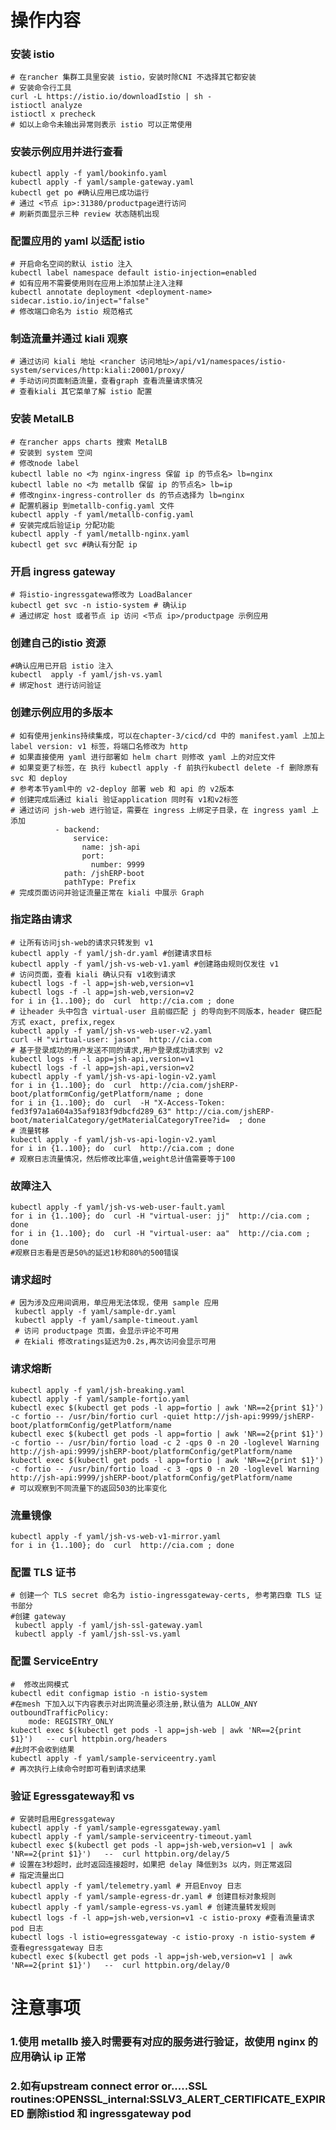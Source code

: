 # 操作内容
### 安装 istio
    # 在rancher 集群工具里安装 istio，安装时除CNI 不选择其它都安装
    # 安装命令行工具
    curl -L https://istio.io/downloadIstio | sh -
    istioctl analyze
    istioctl x precheck
    # 如以上命令未输出异常则表示 istio 可以正常使用
### 安装示例应用并进行查看
    kubectl apply -f yaml/bookinfo.yaml
    kubectl apply -f yaml/sample-gateway.yaml
    kubectl get po #确认应用已成功运行
    # 通过 <节点 ip>:31380/productpage进行访问
    # 刷新页面显示三种 review 状态随机出现
### 配置应用的 yaml 以适配 istio
    # 开启命名空间的默认 istio 注入
    kubectl label namespace default istio-injection=enabled
    # 如有应用不需要使用则在应用上添加禁止注入注释
    kubectl annotate deployment <deployment-name> sidecar.istio.io/inject="false"
    # 修改端口命名为 istio 规范格式
### 制造流量并通过 kiali 观察
    # 通过访问 kiali 地址 <rancher 访问地址>/api/v1/namespaces/istio-system/services/http:kiali:20001/proxy/
    # 手动访问页面制造流量，查看graph 查看流量请求情况
    # 查看kiali 其它菜单了解 istio 配置
### 安装 MetalLB  
    # 在rancher apps charts 搜索 MetalLB
    # 安装到 system 空间
    # 修改node label 
    kubectl lable no <为 nginx-ingress 保留 ip 的节点名> lb=nginx
    kubectl lable no <为 metallb 保留 ip 的节点名> lb=ip
    # 修改nginx-ingress-controller ds 的节点选择为 lb=nginx
    # 配置机器ip 到metallb-config.yaml 文件
    kubectl apply -f yaml/metallb-config.yaml
    # 安装完成后验证ip 分配功能
    kubectl apply -f yaml/metallb-nginx.yaml
    kubectl get svc #确认有分配 ip
### 开启 ingress gateway   
    # 将istio-ingressgatewa修改为 LoadBalancer
    kubectl get svc -n istio-system # 确认ip
    # 通过绑定 host 或者节点 ip 访问 <节点 ip>/productpage 示例应用
### 创建自己的istio 资源  
    #确认应用已开启 istio 注入
    kubectl  apply -f yaml/jsh-vs.yaml
    # 绑定host 进行访问验证
### 创建示例应用的多版本
    # 如有使用jenkins持续集成，可以在chapter-3/cicd/cd 中的 manifest.yaml 上加上 label version: v1 标签，将端口名修改为 http
    # 如果直接使用 yaml 进行部署如 helm chart 则修改 yaml 上的对应文件
    # 如果变更了标签，在 执行 kubectl apply -f 前执行kubectl delete -f 删除原有 svc 和 deploy
    # 参考本节yaml中的 v2-deploy 部署 web 和 api 的 v2版本
    # 创建完成后通过 kiali 验证application 同时有 v1和v2标签
    # 通过访问 jsh-web 进行验证，需要在 ingress 上绑定子目录，在 ingress yaml 上添加
              - backend:
                  service:
                    name: jsh-api
                    port:
                      number: 9999
                path: /jshERP-boot
                pathType: Prefix
    # 完成页面访问并验证流量正常在 kiali 中展示 Graph
### 指定路由请求
    # 让所有访问jsh-web的请求只转发到 v1
    kubectl apply -f yaml/jsh-dr.yaml #创建请求目标
    kubectl apply -f yaml/jsh-vs-web-v1.yaml #创建路由规则仅发往 v1
    # 访问页面，查看 kiali 确认只有 v1收到请求
    kubectl logs -f -l app=jsh-web,version=v1
    kubectl logs -f -l app=jsh-web,version=v2
    for i in {1..100}; do  curl  http://cia.com ; done
    # 让header 头中包含 virtual-user 且前缀匹配 j 的导向到不同版本，header 键匹配方式 exact, prefix,regex
    kubectl apply -f yaml/jsh-vs-web-user-v2.yaml
    curl -H "virtual-user: jason"  http://cia.com
    # 基于登录成功的用户发送不同的请求,用户登录成功请求到 v2
    kubectl logs -f -l app=jsh-api,version=v1
    kubectl logs -f -l app=jsh-api,version=v2
    kubectl apply -f yaml/jsh-vs-api-login-v2.yaml
    for i in {1..100}; do  curl  http://cia.com/jshERP-boot/platformConfig/getPlatform/name ; done
    for i in {1..100}; do  curl  -H "X-Access-Token: fed3f97a1a604a35af9183f9dbcfd289_63" http://cia.com/jshERP-boot/materialCategory/getMaterialCategoryTree?id=  ; done
    # 流量转移
    kubectl apply -f yaml/jsh-vs-api-login-v2.yaml 
    for i in {1..100}; do  curl  http://cia.com ; done
    # 观察日志流量情况，然后修改比率值,weight总计值需要等于100
### 故障注入
    kubectl apply -f yaml/jsh-vs-web-user-fault.yaml
    for i in {1..100}; do  curl -H "virtual-user: jj"  http://cia.com ; done
    for i in {1..100}; do  curl -H "virtual-user: aa"  http://cia.com ; done
    #观察日志看是否是50%的延迟1秒和80%的500错误
### 请求超时
    # 因为涉及应用间调用，单应用无法体现，使用 sample 应用
     kubectl apply -f yaml/sample-dr.yaml
     kubectl apply -f yaml/sample-timeout.yaml
     # 访问 productpage 页面，会显示评论不可用
     # 在kiali 修改ratings延迟为0.2s,再次访问会显示可用
### 请求熔断
    kubectl apply -f yaml/jsh-breaking.yaml
    kubectl apply -f yaml/sample-fortio.yaml
    kubectl exec $(kubectl get pods -l app=fortio | awk 'NR==2{print $1}') -c fortio -- /usr/bin/fortio curl -quiet http://jsh-api:9999/jshERP-boot/platformConfig/getPlatform/name
    kubectl exec $(kubectl get pods -l app=fortio | awk 'NR==2{print $1}') -c fortio -- /usr/bin/fortio load -c 2 -qps 0 -n 20 -loglevel Warning http://jsh-api:9999/jshERP-boot/platformConfig/getPlatform/name
    kubectl exec $(kubectl get pods -l app=fortio | awk 'NR==2{print $1}') -c fortio -- /usr/bin/fortio load -c 3 -qps 0 -n 20 -loglevel Warning http://jsh-api:9999/jshERP-boot/platformConfig/getPlatform/name
    # 可以观察到不同流量下的返回503的比率变化
### 流量镜像
    kubectl apply -f yaml/jsh-vs-web-v1-mirror.yaml
    for i in {1..100}; do  curl  http://cia.com ; done
### 配置 TLS 证书
    # 创建一个 TLS secret 命名为 istio-ingressgateway-certs, 参考第四章 TLS 证书部分
    #创建 gateway
     kubectl apply -f yaml/jsh-ssl-gateway.yaml
     kubectl apply -f yaml/jsh-ssl-vs.yaml
### 配置 ServiceEntry
    #  修改出网模式
    kubectl edit configmap istio -n istio-system
    #在mesh 下加入以下内容表示对出网流量必须注册,默认值为 ALLOW_ANY
    outboundTrafficPolicy: 
        mode: REGISTRY_ONLY 
    kubectl exec $(kubectl get pods -l app=jsh-web | awk 'NR==2{print $1}')   -- curl httpbin.org/headers
    #此时不会收到结果
    kubectl apply -f yaml/sample-serviceentry.yaml
    # 再次执行上续命令时即可看到请求结果
### 验证 Egressgateway和 vs
    # 安装时启用Egressgateway
    kubectl apply -f yaml/sample-egressgateway.yaml
    kubectl apply -f yaml/sample-serviceentry-timeout.yaml
    kubectl exec $(kubectl get pods -l app=jsh-web,version=v1 | awk 'NR==2{print $1}')   --  curl httpbin.org/delay/5
    # 设置在3秒超时，此时返回连接超时，如果把 delay 降低到3s 以内，则正常返回
    # 指定流量出口
    kubectl apply -f yaml/telemetry.yaml # 开启Envoy 日志
    kubectl apply -f yaml/sample-egress-dr.yaml # 创建目标对象规则
    kubectl apply -f yaml/sample-egress-vs.yaml # 创建流量转发规则
    kubectl logs -f -l app=jsh-web,version=v1 -c istio-proxy #查看流量请求 pod 日志
    kubectl logs -l istio=egressgateway -c istio-proxy -n istio-system # 查看egressgateway 日志
    kubectl exec $(kubectl get pods -l app=jsh-web,version=v1 | awk 'NR==2{print $1}')   --  curl httpbin.org/delay/0
# 注意事项
### 1.使用 metallb 接入时需要有对应的服务进行验证，故使用 nginx 的应用确认 ip 正常
### 2.如有upstream connect error or.....SSL routines:OPENSSL_internal:SSLV3_ALERT_CERTIFICATE_EXPIRED 删除istiod 和 ingressgateway pod
   


